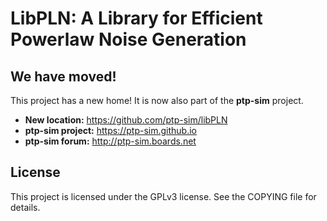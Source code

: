 
LibPLN: A Library for Efficient Powerlaw Noise Generation
==============================================================

We have moved!
---------------------

This project has a new home!
It is now also part of the **ptp-sim** project.

- __New location:__ https://github.com/ptp-sim/libPLN
- __ptp-sim project:__ https://ptp-sim.github.io
- __ptp-sim forum:__ http://ptp-sim.boards.net

License
---------------------

This project is licensed under the GPLv3 license. See the COPYING file for details.

